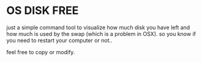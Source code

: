 # OS DISK FREE

just a simple command tool to visualize how much disk 
you have left and how much is used by the swap 
(which is a problem in OSX). 
so you know if you need to restart your computer or not..

feel free to copy or modify.

